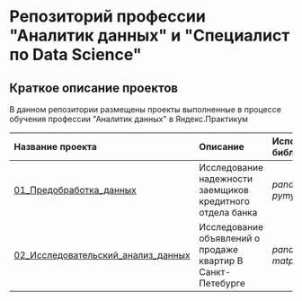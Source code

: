 # Репозиторий профессии "Аналитик данных" и "Специалист по Data Science"



## Краткое описание проектов

В данном репозитории размещены проекты выполненные в процессе обучения профессии "Аналитик данных" в Яндекс.Практикум

| Название проекта | Описание | Используемые библиотеки | 
| :---------------------- | :---------------------- | :---------------------- |
| [01_Предобработка_данных](01_Предобработка_данных/) | Исследование надежности заемщиков кредитного отдела банка | *pandas* *numpy* *pymystem3* *nltk* |
| [02_Исследовательский_анализ_данных](02_Исследовательский_анализ_данных/) | Исследование объявлений о продаже квартир В Санкт-Петебурге | *pandas* *matplotlib* |